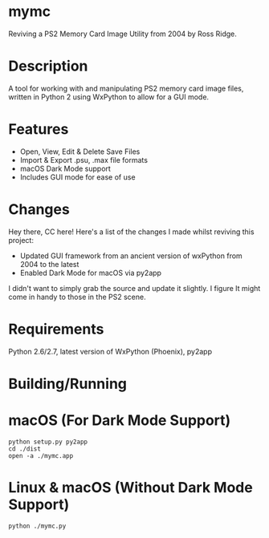 # mymc
Reviving a PS2 Memory Card Image Utility from 2004 by Ross Ridge.

# Description

A tool for working with and manipulating PS2 memory card image files, written in Python 2 using WxPython to allow for a GUI mode.

# Features

- Open, View, Edit & Delete Save Files
- Import & Export .psu, .max file formats
- macOS Dark Mode support
- Includes GUI mode for ease of use

# Changes

Hey there, CC here! Here's a list of the changes I made whilst reviving this project:

- Updated GUI framework from an ancient version of wxPython from 2004 to the latest
- Enabled Dark Mode for macOS via py2app

I didn't want to simply grab the source and update it slightly. I figure It might come in handy to those in the PS2 scene.

# Requirements

Python 2.6/2.7, latest version of WxPython (Phoenix), py2app

# Building/Running

# macOS (For Dark Mode Support)
    python setup.py py2app
    cd ./dist
    open -a ./mymc.app
# Linux & macOS (Without Dark Mode Support)
    python ./mymc.py

